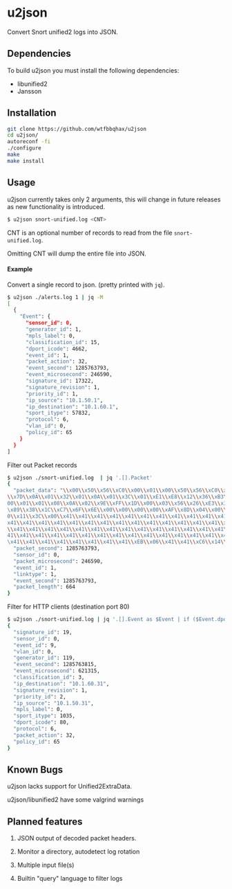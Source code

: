 # u2json 

Convert Snort unified2 logs into JSON.

## Dependencies

To build u2json you must install the following dependencies:

- libunified2
- Jansson

## Installation

```bash
git clone https://github.com/wtfbbqhax/u2json
cd u2json/
autoreconf -fi
./configure
make
make install
```

## Usage

u2json currently takes only 2 arguments, this will change in future releases as new functionality is introduced.

```bash
$ u2json snort-unified.log <CNT>
```

CNT is an optional number of records to read from the file `snort-unified.log`. 

Omitting CNT will dump the entire file into JSON.

#### Example

Convert a single record to json. (pretty printed with `jq`).

```bash
$ u2json ./alerts.log 1 | jq -M
[
  {
    "Event": {
      "sensor_id": 0,
      "generator_id": 1,
      "mpls_label": 0,
      "classification_id": 15,
      "dport_icode": 4662,
      "event_id": 1,
      "packet_action": 32,
      "event_second": 1285763793,
      "event_microsecond": 246590,
      "signature_id": 17322,
      "signature_revision": 1,
      "priority_id": 1,
      "ip_source": "10.1.50.1",
      "ip_destination": "10.1.60.1",
      "sport_itype": 57832,
      "protocol": 6,
      "vlan_id": 0,
      "policy_id": 65
    }
  }
]
```

Filter out Packet records

```bash
$ u2json ./snort-unified.log  | jq '.[].Packet'
{
  "packet_data": "\\x00\\x50\\x56\\xC0\\x00\\x01\\x00\\x50\\x56\\xC0\\x00\\x00\\x08\\x00\\x45\\x00\\x02\\x8A\\x67\\xED\\x40\\x00\\x80\\x06\\x0E
\\x7D\\x0A\\x01\\x32\\x01\\x0A\\x01\\x3C\\x01\\xE1\\xE8\\x12\\x36\\xB3\\x77\\x98\\xF2\\xB6\\x07\\x3B\\x98\\x80\\x18\\x00\\xB7\\x39\\x22\\x00\\x
00\\x01\\x01\\x08\\x0A\\x02\\x9E\\xFF\\x1D\\x00\\x03\\x56\\x26\\xE3\\x3D\\x00\\x00\\x00\\x01\\xEE\\x4F\\x08\\xE3\\x00\\x0E\\xAE\\x41\\xB0\\x24\
\x89\\x38\\x1C\\xC7\\x6F\\x6E\\x00\\x00\\x00\\x00\\xAF\\x8D\\x04\\x00\\x00\\x00\\x02\\x01\\x00\\x01\\x04\\x00\\x74\\x65\\x73\\x74\\x03\\x01\\x0
0\\x11\\x3C\\x00\\x41\\x41\\x41\\x41\\x41\\x41\\x41\\x41\\x41\\x41\\x41\\x41\\x41\\x41\\x41\\x41\\x41\\x41\\x41\\x41\\x41\\x41\\x41\\x41\\x41\\
x41\\x41\\x41\\x41\\x41\\x41\\x41\\x41\\x41\\x41\\x41\\x41\\x41\\x41\\x41\\x41\\x41\\x41\\x41\\x41\\x41\\x41\\x41\\x41\\x41\\x41\\x41\\x41\\x41
\\x41\\x41\\x41\\x41\\x41\\x41\\x41\\x41\\x41\\x41\\x41\\x41\\x41\\x41\\x41\\x41\\x41\\x41\\x41\\x41\\x41\\x41\\x41\\x41\\x41\\x41\\x41\\x41\\x
41\\x41\\x41\\x41\\x41\\x41\\x41\\x41\\x41\\x41\\x41\\x41\\x41\\x41\\x41\\x41\\x41\\x41\\x41\\x41\\x41\\x41\\x41\\x41\\x41\\x41\\x41\\x41\\x41\
\x41\\x41\\x41\\x41\\x41\\x41\\x41\\x41\\xEB\\x06\\x41\\x41\\xC6\\x14\\x00\\x10\\x33\\xD2\\x66\\x81\\xCA\\xFF\\x0F\\x42\\x52\\x6A\\x02\\x58\\xCD\\x2E\\x3C\\x05\\x5A\\x74\\xEF\\xB8\\xFF\\x67\\x1B\\xD3\\x8B\\xFA\\xAF\\x75\\xEA\\xAF\\x75\\xE7\\xFF\\xE7\\x41\\x41\\x41\\x41\\x41\\x41\\x41\\x41\\x41\\x41\\x41\\x41\\x41\\x41\\x41\\x41\\x41\\x41\\x41\\x41\\x41\\x41\\x41\\x41\\x41\\x41\\x41\\x41\\x41\\x41\\x41\\x41\\x41\\x41\\x41\\x41\\x41\\x41\\x41\\x41\\x41\\x41\\x41\\x41\\x41\\x41\\x41\\x41\\x41\\x41\\x41\\x41\\x41\\x41\\x41\\x41\\x41\\x41\\x41\\x41\\x41\\x41\\x41\\x41\\x41\\x41\\x41\\x41\\x41\\x41\\x41\\x41\\xFF\\x67\\x1B\\xD3\\xFF\\x67\\x1B\\xD3\\x6A\\x48\\x59\\xD9\\xEE\\xD9\\x74\\x24\\xF4\\x58\\x81\\x70\\x13\\x4A\\x9C\\x69\\x48\\x83\\xE8\\xFC\\xE2\\xF4\\xB6\\xF6\\x82\\x05\\xA2\\x65\\x96\\xB7\\xB5\\xFC\\xE2\\x24\\x6E\\xB8\\xE2\\x0D\\x76\\x17\\x15\\x4D\\x32\\x9D\\x86\\xC3\\x05\\x84\\xE2\\x17\\x6A\\x9D\\x82\\x01\\xC1\\xA8\\xE2\\x49\\xA4\\xAD\\xA9\\xD1\\xE6\\x18\\xA9\\x3C\\x4D\\x5D\\xA3\\x45\\x4B\\x5E\\x82\\xBC\\x71\\xC8\\x4D\\x60\\x3F\\x79\\xE2\\x17\\x6E\\x9D\\x82\\x2E\\xC1\\x90\\x22\\xC3\\x15\\x80\\x68\\xA3\\x49\\xB0\\xE2\\xC1\\x26\\xB8\\x75\\x29\\x89\\xAD\\xB2\\x2C\\xC1\\xDF\\x59\\xC3\\x0A\\x90\\xE2\\x38\\x56\\x31\\xE2\\x08\\x42\\xC2\\x01\\xC6\\x04\\x92\\x85\\x18\\xB5\\x4A\\x0F\\x1B\\x2C\\xF4\\x5A\\x7A\\x22\\xEB\\x1A\\x7A\\x15\\xC8\\x96\\x98\\x22\\x57\\x84\\xB4\\x71\\xCC\\x96\\x9E\\x15\\x15\\x8C\\x2E\\xCB\\x71\\x61\\x4A\\x1F\\xF6\\x6B\\xB7\\x9A\\xF4\\xB0\\x41\\xBF\\x31\\x3E\\xB7\\x9C\\xCF\\x3A\\x1B\\x19\\xDF\\x3A\\x0B\\x19\\x63\\xB9\\x20\\xE6\\x8C\\x61\\x42\\x2C\\xF4\\x4E\\x47\\x2C\\xCF\\xE0\\xA9\\xDF\\xF4\\x85\\xB1\\xE0\\xFC\\x3E\\xB7\\x9C\\xF6\\x79\\x19\\x1F\\x63\\xB9\\x2E\\x20\\xF8\\x0F\\x20\\x29\\xF1\\x03\\x18\\x13\\xB5\\xA5\\xC1\\xAD\\xF6\\x2D\\xC1\\xA8\\xAD\\xA9\\xBB\\xE0\\x09\\xE0\\xB5\\xB4\\xDE\\x44\\xB6\\x08\\xB0\\xE4\\x32\\x72\\x37\\xC2\\xE3\\x22\\xEE\\x97\\xFB\\x5C\\x63\\x1C\\x60\\xB5\\x4A\\x32\\x1F\\x18\\xCD\\x38\\x19\\x20\\x9D\\x38\\x19\\x1F\\xCD\\x96\\x98\\x22\\x31\\xB0\\x4D\\x84\\xCF\\x96\\x9E\\x20\\x63\\x96\\x7F\\xB5\\x4C\\x01\\xAF\\x33\\x5A\\x10\\xB7\\x3F\\x98\\x96\\x9E\\xB5\\xEB\\x95\\xB7\\x9A\\xF4\\x17\\x90\\xA8\\xEF\\x3A\\xB7\\x9C\\x63\\xB9",
  "packet_second": 1285763793,
  "sensor_id": 0,
  "packet_microsecond": 246590,
  "event_id": 1,
  "linktype": 1,
  "event_second": 1285763793,
  "packet_length": 664
}
```

Filter for HTTP clients (destination port 80)

```bash
$ u2json ./snort-unified.log | jq '.[].Event as $Event | if ($Event.dport_icode == 80) then $Event else empty end'
{
  "signature_id": 19,
  "sensor_id": 0,
  "event_id": 9,
  "vlan_id": 0,
  "generator_id": 119,
  "event_second": 1285763815,
  "event_microsecond": 621315,
  "classification_id": 3,
  "ip_destination": "10.1.60.31",
  "signature_revision": 1,
  "priority_id": 2,
  "ip_source": "10.1.50.31",
  "mpls_label": 0,
  "sport_itype": 1035,
  "dport_icode": 80,
  "protocol": 6,
  "packet_action": 32,
  "policy_id": 65
}
```

## Known Bugs

u2json lacks support for Unified2ExtraData.

u2json/libunified2 have some valgrind warnings

## Planned features

1. JSON output of decoded packet headers. 

2. Monitor a directory, autodetect log rotation

3. Multiple input file(s)

4. Builtin "query" language to filter logs
